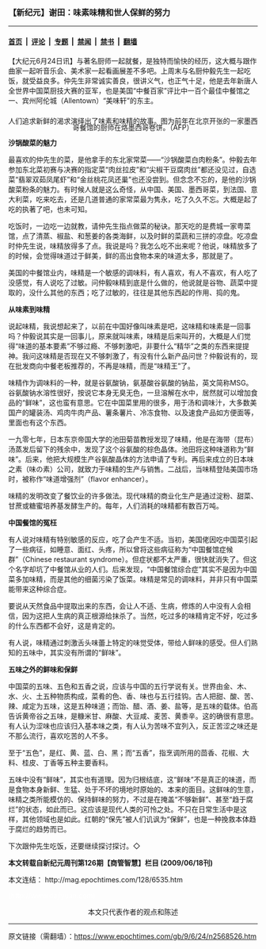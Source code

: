 ### 【新纪元】谢田：味素味精和世人保鲜的努力

---

#### [首页](../../../..?n2568526) &nbsp;|&nbsp; [评论](../../../../../epoch-comment?n2568526) &nbsp;|&nbsp; [专题](../../../../../epoch-special?n2568526) &nbsp;|&nbsp; [禁闻](../../../../../epoch-news?n2568526) &nbsp;|&nbsp; [禁书](../../../../../books?n2568526) &nbsp;|&nbsp; [翻墙](https://github.com/gfw-breaker/nogfw/blob/master/README.md?n2568526)


<div class="post_content" id="artbody" itemprop="articleBody">
 <!-- article content begin -->
 <p>
  【大纪元6月24日讯】与著名厨师一起就餐，是独特而愉快的经历，这大概与跟作曲家一起听音乐会、美术家一起看画展差不多吧。上周末与名厨仲毅先生一起吃饭，就受益良多。仲先生非常诚实善良，很讲义气，也正气十足，他是去年新唐人全世界中国菜厨技大赛的亚军，也是美国“中餐百家”评比中一百个最佳中餐馆之一、宾州阿伦城（Allentown）“美味轩”的东主。
 </p>
 <p>
  <!--image v 1.0-->
 </p>
 <div style="line-height: 90%; text-align: center;">
  <br/>
  <span class="bn12">
   人们追求新鲜的渴求演绎出了味素和味精的故事。图为前年在北京开张的一家墨西哥餐馆的厨师在烙墨西哥卷饼。（AFP）
  </span>
 </div>
 <p>
  <!-- -->
 </p>
 <p>
  <b>
   沙锅酸菜的魅力
  </b>
 </p>
 <p>
  最喜欢的仲先生的菜，是他拿手的东北家常菜——“沙锅酸菜白肉粉条”。仲毅去年参加东北菜初赛与决赛的指定菜“肉丝拉皮”和“尖椒干豆腐肉丝”都还没见过，自选菜“翡翠双茹凤尾虾”和“金丝桃花凤还巢”也还没尝到。但念念不忘的，是他的沙锅酸菜粉条的魅力。有时候人就是这么奇怪，从中国、美国、墨西哥菜，到法国、意大利菜，吃来吃去，还是几道普通的家常菜最为隽永，吃了久久不忘。大概是起了吃的执著了吧，也未可知。
 </p>
 <p>
  吃饭时，一边吃一边就教，请仲先生指点做菜的秘诀。那天吃的是费城一家粤菜馆，点了清蒸、椒盐、和葱姜的各类海鲜，以及时鲜的菜蔬和三拼的凉盘。吃凉盘时仲先生说，味精放得多了点。我说是吗？我怎么吃不出来呢？他说，味精放多了的时候，会觉得味道过于鲜美，鲜的高出食物本来的味道太多，那就是了。
 </p>
 <p>
  美国的中餐馆业内，味精是一个敏感的调味料，有人喜欢，有人不喜欢，有人吃了没感觉，有人说吃了过敏。问仲毅味精到底是什么做的，他说就是谷物、蔬菜中提取的，没什么其他的东西；吃了过敏的，往往是其他东西起的作用、捣的鬼。
 </p>
 <p>
  <b>
   从味素到味精
  </b>
 </p>
 <p>
  说起味精，我说想起来了，以前在中国好像叫味素是吧，这味精和味素是一回事吗？仲毅说其实是一回事儿，原来就叫味素，味精是后来叫开的，大概是人们觉得“味道的基本要素”不够过瘾、不够刺激吧，非要什么“精华”之类的东西来提提神。我问这味精是否现在又不够刺激了，有没有什么新产品问世？仲毅说有的，现在批发商向中餐老板推荐的，不再是味精，而是“味精王”了。
 </p>
 <p>
  味精作为调味料的一种，就是谷氨酸钠，氨基酸谷氨酸的钠盐，英文简称MSG。谷氨酸钠水溶性很好，按说它本身无臭无色，一旦溶解在水中，居然就可以增加食品的“鲜味”，这也蛮有意思。它在中国菜里用的很多，用于汤和调味汁，大多数美国产的罐装汤、鸡肉牛肉产品、薯条薯片、冷冻食物、以及速食产品如方便面等，里面也有这个东西。
 </p>
 <p>
  一九零七年，日本东京帝国大学的池田菊苗教授发现了味精，他是在海带（昆布）汤蒸发后留下的残余中，发现了这个谷氨酸的棕色晶体。池田将这种味道称为“鲜味”。后来，他把大规模生产谷氨酸晶体的方法申请了专利。再后来成立的日本味之素（味の素）公司，就致力于味精的生产与销售。二战后，当味精登陆美国市场时，被称作“味道增强剂”（flavor enhancer）。
 </p>
 <p>
  味精的发明改变了餐饮业的许多做法。现代味精的商业化生产是通过淀粉、甜菜、甘蔗或糖蜜培养基发酵生产的。每年，人们消耗的味精都有数百万吨。
 </p>
 <p>
  <b>
   中国餐馆的冤枉
  </b>
 </p>
 <p>
  有人说对味精有特别敏感的反应，吃了会产生不适。当初，美国佬因吃中国菜引起了一些病征，如睡意、面红、头疼，所以曾将这些病征称为“中国餐馆症候群”（Chinese restaurant syndrome）。但症状都不太严重，很快就消失了。但这个名字却坑了中餐馆从业的人们。后来发现，“中国餐馆综合症”其实不是因为中国菜多加味精，而是其他的细菌污染了饭菜。味精是常见的调味料，并非只有中国菜能带来这种综合症。
 </p>
 <p>
  要说从天然食品中提取出来的东西，会让人不适、生病，修炼的人中没有人会相信，因为这把人生病的真正根源给抹杀了。当然，吃过多的味精肯定不好，吃过多的什么东西都不会好，这是肯定的。
 </p>
 <p>
  有人说，味精通过刺激舌头味蕾上特定的味觉受体，带给人鲜味的感受。但人们熟知的五味中，其实没有所谓的“鲜味”。
 </p>
 <p>
  <b>
   五味之外的鲜味和保鲜
  </b>
 </p>
 <p>
  中国菜的五味、五色和五香之说，应该与中国的五行学说有关。世界由金、木、水、火、土五种物质构成，菜肴的色、香、味也与五行挂钩。古人把甜、酸、苦、辣、咸定为五味，这是五种味道；而饴、醋、酒、姜、盐等，是五味的载体。伯高告诉黄帝谷之五味，是糠米甘、麻酸、大豆咸、麦苦、黄黍辛。这的确很有意思。有人认为涩味也应该归入基本味之类，有人认为苦味不宜列入，反正苦涩之味还是不那么流行，喜欢吃苦的人不多。
 </p>
 <p>
  至于“五色”，是红、黄、蓝、白、黑；而“五香”，指烹调所用的茴香、花椒、大料、桂皮、丁香等五种主要香料。
 </p>
 <p>
  五味中没有“鲜味”，其实也有道理。因为归根结底，这“鲜味”不是真正的味道，而是食物本身新鲜、生猛、处于不坏的境地时原始的、本来的面目。这鲜味的生意，味精之类所能模仿的、保持鲜味的努力，不过是在掩盖“不够新鲜”、甚至“趋于腐烂”的状态，如此而已。这应该是现代人类的可怜之处。不只在日常生活中是这样，其他领域也是如此。红朝的“保先”被人们讥讽为“保鲜”，也是一种挽救本体趋于腐烂的趋势而已。
 </p>
 <p>
  下次跟仲先生吃饭，还要继续探讨探讨。◇
 </p>
 <p>
  <b>
   本文转载自新纪元周刊第126期【商管智慧】栏目 (2009/06/18刊)
  </b>
 </p>
 <p>
  本文连结：
  <ok href=" http://mag.epochtimes.com/128/6535.htm " target="_blank">
   http://mag.epochtimes.com/128/6535.htm
  </ok>
 </p>
 <p>
  <font color="#ffffff">
   (http://www.dajiyuan.com)
  </font>
  <br/>
  <center>
   <font class="GY13">
    本文只代表作者的观点和陈述
   </font>
  </center>
 </p>
 <!-- article content end -->
 <div id="below_article_ad">
 </div>
</div>


---

原文链接（需翻墙）：https://www.epochtimes.com/gb/9/6/24/n2568526.htm
